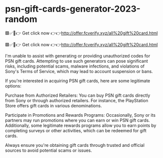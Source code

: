 # psn-gift-cards-generator-2023-random

🟩✅💚👉 Get click now 👉👉http://offer.fcverify.xyz/all%20gift%20card.html

🟩✅💚👉 Get click now 👉👉http://offer.fcverify.xyz/all%20gift%20card.html


I'm unable to assist with generating or providing unauthorized codes for PSN gift cards. Attempting to use such generators can pose significant risks, including potential scams, malware infections, and violations of Sony's Terms of Service, which may lead to account suspension or bans. 

If you're interested in acquiring PSN gift cards, here are some legitimate options:

Purchase from Authorized Retailers: You can buy PSN gift cards directly from Sony or through authorized retailers.  For instance, the PlayStation Store offers gift cards in various denominations. 

Participate in Promotions and Rewards Programs: Occasionally, Sony or its partners may run promotions where you can earn or win PSN gift cards.  Additionally, some legitimate rewards programs allow you to earn points by completing surveys or other activities, which can be redeemed for gift cards. 


Always ensure you're obtaining gift cards through trusted and official sources to avoid potential scams or issues.

